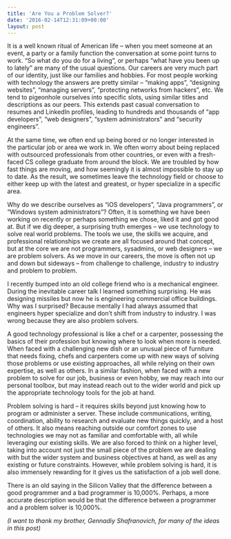 ```yaml
---
title: 'Are You a Problem Solver?'
date: '2016-02-14T12:31:09+00:00'
layout: post
---
```


 It is a well known ritual of American life – when you meet someone at an event, a party or a family function the conversation at some point turns to work. “So what do you do for a living”, or perhaps “what have you been up to lately” are many of the usual questions. Our careers are very much part of our identity, just like our families and hobbies. For most people working with technology the answers are pretty similar – “making apps”, “designing websites”, “managing servers”, “protecting networks from hackers”, etc. We tend to pigeonhole ourselves into specific slots, using similar titles and descriptions as our peers. This extends past casual conversation to resumes and LinkedIn profiles, leading to hundreds and thousands of “app developers”, “web designers”, “system administrators” and “security engineers”.

At the same time, we often end up being bored or no longer interested in the particular job or area we work in. We often worry about being replaced with outsourced professionals from other countries, or even with a fresh-faced CS college graduate from around the block. We are troubled by how fast things are moving, and how seemingly it is almost impossible to stay up to date. As the result, we sometimes leave the technology field or choose to either keep up with the latest and greatest, or hyper specialize in a specific area.

Why do we describe ourselves as “iOS developers”, “Java programmers”, or “Windows system administrators”? Often, it is something we have been working on recently or perhaps something we chose, liked it and got good at. But if we dig deeper, a surprising truth emerges – we use technology to solve real world problems. The tools we use, the skills we acquire, and professional relationships we create are all focused around that concept, but at the core we are not programmers, sysadmins, or web designers – we are problem solvers. As we move in our careers, the move is often not up and down but sideways – from challenge to challenge, industry to industry and problem to problem.

I recently bumped into an old college friend who is a mechanical engineer. During the inevitable career talk I learned something surprising. He was designing missiles but now he is engineering commercial office buildings. Why was I surprised? Because mentally I had always assumed that engineers hyper specialize and don’t shift from industry to industry. I was wrong because they are also problem solvers.

A good technology professional is like a chef or a carpenter, possessing the basics of their profession but knowing where to look when more is needed. When faced with a challenging new dish or an unusual piece of furniture that needs fixing, chefs and carpenters come up with new ways of solving those problems or use existing approaches, all while relying on their own expertise, as well as others. In a similar fashion, when faced with a new problem to solve for our job, business or even hobby, we may reach into our personal toolbox, but may instead reach out to the wider world and pick up the appropriate technology tools for the job at hand.

Problem solving is hard – it requires skills beyond just knowing how to program or administer a server. These include communications, writing, coordination, ability to research and evaluate new things quickly, and a host of others. It also means reaching outside our comfort zones to use technologies we may not as familiar and comfortable with, all while leveraging our existing skills. We are also forced to think on a higher level, taking into account not just the small piece of the problem we are dealing with but the wider system and business objectives at hand, as well as any existing or future constraints. However, while problem solving is hard, it is also immensely rewarding for it gives us the satisfaction of a job well done.

There is an old saying in the Silicon Valley that the difference between a good programmer and a bad programmer is 10,000%. Perhaps, a more accurate description would be that the difference between a programmer and a problem solver is 10,000%.

*(I want to thank my brother, Gennadiy Shafranovich, for many of the ideas in this post)*